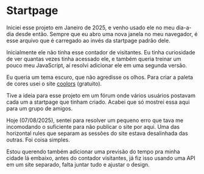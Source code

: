 # Startpage

Iniciei esse projeto em Janeiro de 2025, e venho usado ele no meu dia-a-dia desde então. Sempre que eu abro uma nova janela no meu navegador, é esse arquivo que é carregado ao invés da startpage padrão dele.

Inicialmente ele não tinha esse contador de visitantes. Eu tinha curiosidade de ver quantas vezes tinha acessado ele, e também queria treinar um pouco meu JavaScript, aí resolvi adicionar ele em uma segunda versão.

Eu queria um tema escuro, que não agredisse os olhos. Para criar a paleta de cores usei o site [coolors](https://coolors.co/6ccff6-2d3047-e0ca3c-a799b7) (gratuito). 

Tive a ideia para esse projeto em um fórum onde vários usuários postavam cada um a startpage que tinham criado. Acabei que só mostrei essa aqui para um grupo de amigos.

Hoje (07/08/2025), sentei para resolver um pequeno erro que tava me incomodando o suficiente para não publicar o site por aqui. Uma das horizontal rules que separam as sessões do site estava desalinhada das outras. Foi coisa simples.

Estou querendo também adicionar uma previsão do tempo pra minha cidade lá embaixo, antes do contador visitantes, já fiz isso usando uma API em um site separado, falta juntar tudo e ajustar o design.
